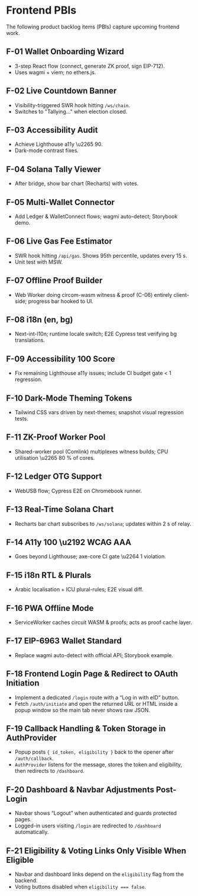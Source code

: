 # Frontend PBIs

The following product backlog items (PBIs) capture upcoming frontend work.

## F-01 Wallet Onboarding Wizard
- 3-step React flow (connect, generate ZK proof, sign EIP-712).
- Uses wagmi + viem; no ethers.js.

## F-02 Live Countdown Banner
- Visibility-triggered SWR hook hitting `/ws/chain`.
- Switches to "Tallying…" when election closed.

## F-03 Accessibility Audit
- Achieve Lighthouse a11y \u2265 90.
- Dark-mode contrast fixes.

## F-04 Solana Tally Viewer
- After bridge, show bar chart (Recharts) with votes.

## F-05 Multi-Wallet Connector
- Add Ledger & WalletConnect flows; wagmi auto-detect; Storybook demo.

## F-06 Live Gas Fee Estimator
- SWR hook hitting `/api/gas`. Shows 95th percentile, updates every 15 s.
- Unit test with MSW.

## F-07 Offline Proof Builder
- Web Worker doing circom-wasm witness & proof (C-06) entirely client-side; progress bar hooked to UI.

## F-08 i18n (en, bg)
- Next-int-l10n; runtime locale switch; E2E Cypress test verifying bg translations.

## F-09 Accessibility 100 Score
- Fix remaining Lighthouse a11y issues; include CI budget gate < 1 regression.

## F-10 Dark-Mode Theming Tokens
- Tailwind CSS vars driven by next-themes; snapshot visual regression tests.

## F-11 ZK-Proof Worker Pool
- Shared-worker pool (Comlink) multiplexes witness builds; CPU utilisation \u2265 80 % of cores.

## F-12 Ledger OTG Support
- WebUSB flow; Cypress E2E on Chromebook runner.

## F-13 Real-Time Solana Chart
- Recharts bar chart subscribes to `/ws/solana`; updates within 2 s of relay.

## F-14 A11y 100 \u2192 WCAG AAA
- Goes beyond Lighthouse; axe-core CI gate \u2264 1 violation.

## F-15 i18n RTL & Plurals
- Arabic localisation + ICU plural-rules; E2E visual diff.

## F-16 PWA Offline Mode
- ServiceWorker caches circuit WASM & proofs; acts as proof cache layer.

## F-17 EIP-6963 Wallet Standard
- Replace wagmi auto-detect with official API; Storybook example.
## F-18 Frontend Login Page & Redirect to OAuth Initiation
- Implement a dedicated `/login` route with a “Log in with eID” button.
- Fetch `/auth/initiate` and open the returned URL or HTML inside a popup window so the main tab never shows raw JSON.

## F-19 Callback Handling & Token Storage in AuthProvider
- Popup posts `{ id_token, eligibility }` back to the opener after `/auth/callback`.
- `AuthProvider` listens for the message, stores the token and eligibility, then redirects to `/dashboard`.

## F-20 Dashboard & Navbar Adjustments Post-Login
- Navbar shows “Logout” when authenticated and guards protected pages.
- Logged-in users visiting `/login` are redirected to `/dashboard` automatically.

## F-21 Eligibility & Voting Links Only Visible When Eligible
- Navbar and dashboard links depend on the `eligibility` flag from the backend.
- Voting buttons disabled when `eligibility === false`.
